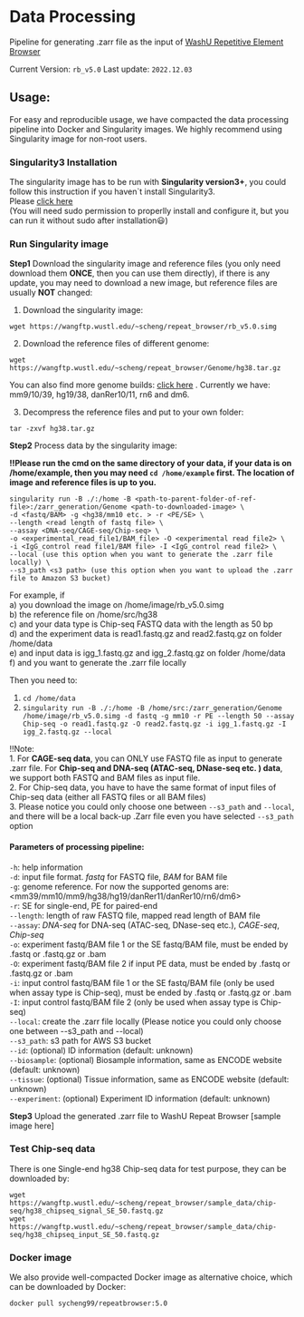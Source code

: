 # Data Processing
Pipeline for generating .zarr file as the input of [WashU Repetitive Element Browser](https://repeatbrowser.org/)

Current Version: `rb_v5.0` Last update: `2022.12.03`

## Usage:
For easy and reproducible usage, we have compacted the data processing pipeline into Docker and Singularity images. We highly recommend using Singularity image for non-root users.
### Singularity3 Installation
The singularity image has to be run with **Singularity version3+**, you could follow this instruction if you haven`t install Singularity3. <br/>Please [click here](https://github.com/sylabs/singularity/blob/main/INSTALL.md)<br/>(You will need sudo permission to properlly install and configure it, but you can run it without sudo after installation:smiley:)

### Run Singularity image
**Step1** Download the singularity image and reference files (you only need download them **ONCE**, then you can use them directly), if there is any update, you may need to download a new image, but reference files are usually **NOT** changed:

1. Download the singularity image:
```
wget https://wangftp.wustl.edu/~scheng/repeat_browser/rb_v5.0.simg
```

2. Download the reference files of different genome:
```
wget https://wangftp.wustl.edu/~scheng/repeat_browser/Genome/hg38.tar.gz
```
You can also find more genome builds: [click here](https://wangftp.wustl.edu/~scheng/repeat_browser/Genome/) . Currently we have: mm9/10/39, hg19/38, danRer10/11, rn6 and dm6.

3. Decompress the reference files and put to your own folder:
```
tar -zxvf hg38.tar.gz
```

**Step2** Process data by the singularity image:

**:bangbang:Please run the cmd on the same directory of your data, if your data is on /home/example, then you may need `cd /home/example` first. The location of image and reference files is up to you.**
```
singularity run -B ./:/home -B <path-to-parent-folder-of-ref-file>:/zarr_generation/Genome <path-to-downloaded-image> \
-d <fastq/BAM> -g <hg38/mm10 etc. > -r <PE/SE> \ 
--length <read length of fastq file> \
--assay <DNA-seq/CAGE-seq/Chip-seq> \
-o <experimental_read_file1/BAM_file> -O <experimental read file2> \
-i <IgG_control read file1/BAM file> -I <IgG_control read file2> \
--local (use this option when you want to generate the .zarr file locally) \
--s3_path <s3 path> (use this option when you want to upload the .zarr file to Amazon S3 bucket)
```
For example, if<br/>a) you download the image on /home/image/rb_v5.0.simg<br/>b) the reference file on /home/src/hg38<br/>c) and your data type is Chip-seq FASTQ data with the length as 50 bp<br/>d) and the experiment data is read1.fastq.gz and read2.fastq.gz on folder /home/data<br/>e) and input data is igg_1.fastq.gz and igg_2.fastq.gz on folder /home/data<br/>f) and you want to generate the .zarr file locally

Then you need to:
1. `cd /home/data`
2. `singularity run -B ./:/home -B /home/src:/zarr_generation/Genome /home/image/rb_v5.0.simg -d fastq -g mm10 -r PE --length 50 --assay Chip-seq -o read1.fastq.gz -O read2.fastq.gz -i igg_1.fastq.gz -I igg_2.fastq.gz --local`

:bangbang:Note: <br/>1. For **CAGE-seq data**, you can ONLY use FASTQ file as input to generate .zarr file. For **Chip-seq and DNA-seq (ATAC-seq, DNase-seq etc. ) data**, we support both FASTQ and BAM files as input file. <br/>2. For Chip-seq data, you have to have the same format of input files of Chip-seq data (either all FASTQ files or all BAM files)<br/>3. Please notice you could only choose one between `--s3_path` and `--local`, and there will be a local back-up .Zarr file even you have selected `--s3_path` option

#### Parameters of processing pipeline:
`-h`: help information<br/>
`-d`: input file format. *fastq* for FASTQ file, *BAM* for BAM file<br/>
`-g`: genome reference. For now the supported genoms are: <mm39/mm10/mm9/hg38/hg19/danRer11/danRer10/rn6/dm6><br/>
`-r`: SE for single-end, PE for paired-end<br/>
`--length`: length of raw FASTQ file, mapped read length of BAM file<br/>
`--assay`: *DNA-seq* for DNA-seq (ATAC-seq, DNase-seq etc.), *CAGE-seq*, *Chip-seq*<br/>
`-o`: experiment fastq/BAM file 1 or the SE fastq/BAM file, must be ended by .fastq or .fastq.gz or .bam<br/>
`-O`: experiment fastq/BAM file 2 if input PE data, must be ended by .fastq or .fastq.gz or .bam<br/>
`-i`: input control fastq/BAM file 1 or the SE fastq/BAM file (only be used when assay type is Chip-seq), must be ended by .fastq or .fastq.gz or .bam<br/>
`-I`: input control fastq/BAM file 2 (only be used when assay type is Chip-seq)<br/>
`--local`: create the .zarr file locally (Please notice you could only choose one between --s3_path and --local)<br/>
`--s3_path`: s3 path for AWS S3 bucket<br/>
`--id`: (optional) ID information (default: unknown)<br/>
`--biosample`: (optional) Biosample information, same as ENCODE website (default: unknown)<br/>
`--tissue`: (optional) Tissue information, same as ENCODE website (default: unknown)<br/>
`--experiment`: (optional) Experiment ID information (default: unknown)<br/>

**Step3** Upload the generated .zarr file to WashU Repeat Browser 
[sample image here]

### Test Chip-seq data
There is one Single-end hg38 Chip-seq data for test purpose, they can be downloaded by:
```
wget https://wangftp.wustl.edu/~scheng/repeat_browser/sample_data/chip-seq/hg38_chipseq_signal_SE_50.fastq.gz
wget https://wangftp.wustl.edu/~scheng/repeat_browser/sample_data/chip-seq/hg38_chipseq_input_SE_50.fastq.gz
```

### Docker image
We also provide well-compacted Docker image as alternative choice, which can be downloaded by Docker:
```
docker pull sycheng99/repeatbrowser:5.0
```


